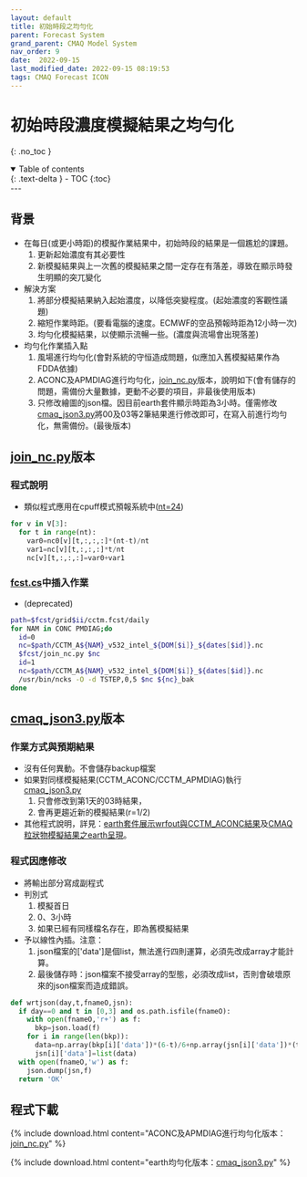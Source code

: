 ```yaml
---
layout: default
title: 初始時段之均勻化
parent: Forecast System
grand_parent: CMAQ Model System
nav_order: 9
date:  2022-09-15
last_modified_date: 2022-09-15 08:19:53
tags: CMAQ Forecast ICON
---
```


# 初始時段濃度模擬結果之均勻化
{: .no_toc }

<details open markdown="block">
  <summary>
    Table of contents
  </summary>
  {: .text-delta }
- TOC
{:toc}
</details>
--- 

## 背景
- 在每日(或更小時距)的模擬作業結果中，初始時段的結果是一個尷尬的課題。
  1. 更新起始濃度有其必要性
  1. 新模擬結果與上一次舊的模擬結果之間一定存在有落差，導致在顯示時發生明顯的突兀變化
- 解決方案
  1. 將部分模擬結果納入起始濃度，以降低突變程度。(起始濃度的客觀性議題)
  1. 縮短作業時距。(要看電腦的速度。ECMWF的空品預報時距為12小時一次)
  1. 均勻化模擬結果，以使顯示流暢一些。(濃度與流場會出現落差)
- 均勻化作業插入點
  1. 風場進行均勻化(會對系統的守恒造成問題，似應加入舊模擬結果作為FDDA依據)
  1. ACONC及APMDIAG進行均勻化，[join_nc.py](https://github.com/sinotec2/Focus-on-Air-Quality/blob/main/GridModels/ForecastSystem/join_nc.py)版本，說明如下(會有儲存的問題，需備份大量數據，更動不必要的項目，非最後使用版本)
  1. 只修改繪圖的json檔。因目前earth套件顯示時距為3小時。僅需修改[cmaq_json3.py][cmaq_json3]將00及03等2筆結果進行修改即可，在寫入前進行均勻化，無需備份。(最後版本)
  
## [join_nc.py](https://github.com/sinotec2/Focus-on-Air-Quality/blob/main/GridModels/ForecastSystem/join_nc.py)版本

### 程式說明
- 類似程式應用在cpuff模式預報系統中([nt=24](https://sinotec2.github.io/Focus-on-Air-Quality/utilities/Graphics/VERDI/VERDI_batch/#join_ncpy))

```python
for v in V[3]:
  for t in range(nt):
    var0=nc0[v][t,:,:,:]*(nt-t)/nt
    var1=nc[v][t,:,:,:]*t/nt
    nc[v][t,:,:,:]=var0+var1
```

### [fcst.cs](https://sinotec2.github.io/FAQ/2022/08/30/fcst.cs.html)中插入作業
- (deprecated)

```bash
path=$fcst/grid$ii/cctm.fcst/daily
for NAM in CONC PMDIAG;do
  id=0
  nc=$path/CCTM_A${NAM}_v532_intel_${DOM[$i]}_${dates[$id]}.nc
  $fcst/join_nc.py $nc
  id=1
  nc=$path/CCTM_A${NAM}_v532_intel_${DOM[$i]}_${dates[$id]}.nc
  /usr/bin/ncks -O -d TSTEP,0,5 $nc ${nc}_bak
done
```

## [cmaq_json3.py][cmaq_json3]版本

### 作業方式與預期結果
- 沒有任何異動。不會儲存backup檔案
- 如果對同樣模擬結果(CCTM_ACONC/CCTM_APMDIAG)執行[cmaq_json3.py][cmaq_json3]
  1. 只會修改到第1天的03時結果，
  1. 會再更趨近新的模擬結果(r=1/2)
- 其他程式說明，詳見：[earth套件展示wrfout與CCTM_ACONC結果][cmaq_json]及[CMAQ粒狀物模擬結果之earth呈現][cmaq_json3]。

### 程式因應修改

- 將輸出部分寫成副程式
- 判別式
  1. 模擬首日
  1. 0、3小時
  1. 如果已經有同樣檔名存在，即為舊模擬結果
- 予以線性內插。注意：
  1. json檔案的['data']是個list，無法進行四則運算，必須先改成array才能計算。
  1. 最後儲存時：json檔案不接受array的型態，必須改成list，否則會破壞原來的json檔案而造成錯誤。
    
```python
def wrtjson(day,t,fnameO,jsn):
  if day==0 and t in [0,3] and os.path.isfile(fnameO):
    with open(fnameO,'r+') as f:
      bkp=json.load(f)
    for i in range(len(bkp)):
      data=np.array(bkp[i]['data'])*(6-t)/6+np.array(jsn[i]['data'])*(t)/6
      jsn[i]['data']=list(data)
  with open(fnameO,'w') as f:
    json.dump(jsn,f)
  return 'OK'
```

## 程式下載

{% include download.html content="ACONC及APMDIAG進行均勻化版本：[join_nc.py](https://github.com/sinotec2/Focus-on-Air-Quality/blob/main/GridModels/ForecastSystem/join_nc.py)" %}

{% include download.html content="earth均勻化版本：[cmaq_json3.py](https://github.com/sinotec2/Focus-on-Air-Quality/blob/main/utilities/Graphics/earth/cmaq_json3.py)" %}

[cmaq_json]: <https://sinotec2.github.io/FAQ/2022/08/31/cmaq_json.html> "earth套件展示wrfout與CCTM_ACONC結果"
[cmaq_json3]: <https://sinotec2.github.io/FAQ/2022/09/14/PM_earth.html> "CMAQ粒狀物模擬結果之earth呈現"